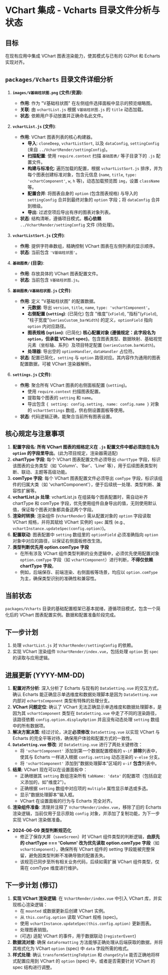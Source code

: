 # VChart 集成 - Vcharts 目录文件分析与状态

## 目标

在现有应用中集成 VChart 图表渲染能力，使其模式与已有的 G2Plot 和 Echarts 实现对齐。

## `packages/Vcharts` 目录文件详细分析

1.  **`images/V基础柱状图.png` (文件/资源)**:
    *   **作用**: 作为 "V基础柱状图" 在左侧组件选择面板中显示的预览缩略图。
    *   **关联**: 由 `vchartList.js` 根据 `V基础柱状图.js` 的 `title` 动态加载。
    *   **状态**: 依赖用户手动放置并正确命名此文件。

2.  **`vchartList.js` (文件)**:
    *   **作用**: VChart 图表列表的核心构建器。
        *   **导入**: `cloneDeep`, `vchartListSort`, 以及 `dataConfig`, `settingConfig` (来自 `../VchartRender/settingConfig`)。
        *   **扫描配置**: 使用 `require.context` 扫描 `基础图表/` 等子目录下的 `.js` 配置文件。
        *   **构建与标准化**: 遍历加载的配置，根据 `vchartListSort.js` 排序，并为每个图表创建标准对象，包含元信息 (`name`, `title`, `type: 'vchartComponent'`, `w`, `h` 等)，动态加载预览图 `img`，设置 `className` 等。
        *   **配置合并**: 将图表自身的 `option` (包含图表规格) 与导入的 `settingConfig` 合并到最终对象的 `option` 字段；将 `dataConfig` 合并到根级。
        *   **导出**: 过滤空项后导出有序的图表对象列表。
    *   **状态**: 结构清晰，遵循项目模式。**核心依赖** `../VchartRender/settingConfig` 文件 (待处理)。

3.  **`vchartListSort.js` (文件)**:
    *   **作用**: 提供字符串数组，精确控制 VChart 图表在左侧列表的显示顺序。
    *   **状态**: 当前包含 `'V基础柱状图'`。

4.  **`基础图表/` (目录)**:
    *   **作用**: 存放具体的 VChart 图表配置文件。
    *   **状态**: 当前包含 `V基础柱状图.js`。

5.  **`基础图表/V基础柱状图.js` (文件)**:
    *   **作用**: 定义 "V基础柱状图" 的配置数据。
        *   **元数据**: 导出 `version`, `title`, `name`, `type: 'vchartComponent'`。
        *   **右侧配置 (`setting`)**: (已简化) 包含 "维度"(`xField`), "指标"(`yField`), "柱子宽度"(`seriesCustom_barWidth`) 的定义，`optionField` 指向 `option` 内对应路径。
        *   **图表规格 (`option`)**: (已简化) **核心配置对象 (遵循规定：此字段名为 `option`，但承载 VChart spec)**。包含图表类型、数据映射、基础视觉元素（坐标轴、系列）及项目特定配置 (`seriesCustom.barWidth`)。
        *   **处理器**: 导出空的 `optionHandler`, `dataHandler` 占位符。
    *   **状态**: 配置已简化，`setting` 与 `option` 路径对应。其内容作为通用的图表配置数据，可被 VChart 渲染器解析。

6.  **`settings.js` (文件)**:
    *   **作用**: 聚合所有 VChart 图表的右侧面板配置 (`setting`)。
        *   使用 `require.context` 扫描图表配置。
        *   提取每个图表的 `setting` 和 `name`。
        *   导出包含 `{ setting: config.setting, name: config.name }` 对象的 `vchartSettings` 数组，供右侧设置面板等使用。
    *   **状态**: 代码逻辑正确，能聚合当前所有图表设置。

## 核心规定与注意事项

1.  **配置字段名**: **所有 VChart 图表的规格定义在 `.js` 配置文件中都必须放在名为 `option` 的字段里导出**。(此为项目规定，渲染器需适配)
2.  **chartType 字段**: 每个 VChart 图表配置文件必须导出 `chartType` 字段，标识该图表的业务类型（如 'Column'、'Bar'、'Line' 等），用于后续图表类型判断、联动、主题等高级功能。
3.  **comType 字段**: 每个 VChart 图表配置文件必须导出 `comType` 字段，标识该组件的归属大类（如 'vchartComponent'），便于后续统一处理、类型判断、兼容性扩展等。
4.  **vchartList.js 处理**: vchartList.js 在组装每个图表配置时，需自动补齐 chartType 和 comType 字段，优先使用组件自身导出的值，无则使用默认值，保证每个图表对象都具备这两个字段。
5.  **渲染时转换**: 渲染组件 (`VchartRender`) 需从配置对象的 `option` 字段读取 VChart 规格，并将其赋给 VChart 实例的 `spec` 属性 (e.g., `vchartInstance.updateSpec(config.option)`)。
6.  **配置联动**: 图表配置中 `setting` 数组里的 `optionField` 必须准确指向 `option` 对象中对应的路径，以保证右侧面板修改生效。
7.  **类型判断优先用 option.comType 字段**  
    *   在所有涉及 VChart 组件类型判断的业务逻辑中，必须优先使用配置对象 `option.comType` 字段（如 `vchartComponent`）进行判断，**不得仅依赖 chartType 字段**。  
    *   例如，后端保存、前端渲染、右侧面板等场景，均应以 `option.comType` 为主，确保类型识别的准确性和兼容性。

## 当前状态

`packages/Vcharts` 目录的基础配置框架已基本就绪，遵循项目模式，包含一个简化后的 VChart 图表配置实例。数据和配置准备阶段完成。

## 下一步计划

1.  处理 `vchartList.js` 对 `VchartRender/settingConfig` 的依赖。
2.  实现 VChart 渲染组件 `VchartRender/index.vue`，包括处理 `option` 到 `spec` 的读取与应用逻辑。 

## 进展更新 (YYYY-MM-DD)

1.  **配置对齐分析**: 深入分析了 Echarts 与现有的 `DataSetting.vue` 的交互方式，确认 Echarts 能正确显示单选维度和数据处理脚本是因为 `DataSetting.vue` 内部对 `echartsComponent` 类型有特殊的处理分支。
2.  **VChart 问题定位**: 确认了 VChart 无法正确显示单选维度和数据处理脚本，是因为其 `vchartComponent` 类型在 `DataSetting.vue` 中走了不同的渲染路径，该路径依赖 `config.option.displayOption` 并且没有动态处理 `setting` 数组中的所有数据项。
3.  **解决方案决策**: 经过讨论，决定**必须修改** `DataSetting.vue` 以实现 VChart 与 Echarts 的完全平等对待，确保用户体验和配置方式的一致性。
4.  **`DataSetting.vue` 修改**: 对 `DataSetting.vue` 进行了两处关键修改：
    *   将 `'vchartComponent'` 添加到第一个数据配置模板的 `v-if` **排除**列表中，使其与 Echarts 一样进入根据 `config.setting` 动态渲染的 `v-else` 分支。
    *   将 `'vchartComponent'` 添加到"数据处理脚本"区域的 `v-if` **包含**列表中。
5.  **结果**: VChart 现在可以在设置面板中：
    *   正确根据其 `setting` 数组渲染所有 `tabName: 'data'` 的配置项（包括自定义添加的，如"维度2"）。
    *   正确根据 `setting` 数组中对应项的 `multiple` 属性显示单选或多选。
    *   显示"数据处理脚本"输入框。
    *   VChart 在设置面板的行为与 Echarts 完全对齐。
6.  **渲染组件准备**: 清理并注释了 `VchartRender/index.vue`，移除了旧的 Echarts 渲染逻辑，当前仅用于显示原始 `config` 对象，并添加了复制功能，为下一步实现 VChart 渲染做准备。
- **2024-06-09 类型判断规范化**  
  - 修正了保存大屏（`saveScreen`）时 VChart 组件类型的判断逻辑，**由原先的 chartType === 'Column' 改为优先读取 option.comType 字段**（如 `vchartComponent`），确保所有 VChart 组件的 setting 字段能被完整保留，避免因类型判断不准确导致的配置丢失。
  *   该规范已同步至所有相关业务代码，后续如需扩展 VChart 组件类型，仅需在 comType 维度进行维护。

## 下一步计划 (修订)

1.  **实现 VChart 渲染逻辑**: 在 `VchartRender/index.vue` 中引入 VChart 库，并实现核心渲染逻辑：
    *   在 `mounted` 或数据更新后创建 VChart 实例。
    *   从 `this.config.option` 读取 VChart 规格 (spec)。
    *   使用 `vchartInstance.updateSpec(this.config.option)` 更新图表。
    *   处理图表销毁。
    *   (可选) 适配 VChart 的事件，用于数据联动 (`registerEvent`)
2.  **数据流对接**: 确保 `dataFormatting` 方法能够正确处理从后端获取的数据，并将其格式化为 VChart `option` (spec) 中 `data` 字段所需的格式。
3.  **样式处理**: 确认 `transformSettingToOption` 和 `changeStyle` 能否正确地将样式配置应用到 VChart 的 `option` (spec) 中，或者是否需要针对 VChart 的 spec 结构进行调整。 